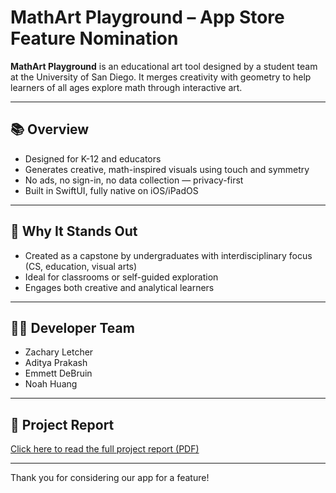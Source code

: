 # MathArt Playground – App Store Feature Nomination

**MathArt Playground** is an educational art tool designed by a student team at the University of San Diego. It merges creativity with geometry to help learners of all ages explore math through interactive art.

---

## 📚 Overview
- Designed for K-12 and educators
- Generates creative, math-inspired visuals using touch and symmetry
- No ads, no sign-in, no data collection — privacy-first
- Built in SwiftUI, fully native on iOS/iPadOS

---

## 🧠 Why It Stands Out
- Created as a capstone by undergraduates with interdisciplinary focus (CS, education, visual arts)
- Ideal for classrooms or self-guided exploration
- Engages both creative and analytical learners

---

## 👨‍🎓 Developer Team
- Zachary Letcher 
- Aditya Prakash 
- Emmett DeBruin
- Noah Huang

---

## 📄 Project Report
[Click here to read the full project report (PDF)](files/MathArt_Project_Report.pdf)

---

Thank you for considering our app for a feature!
